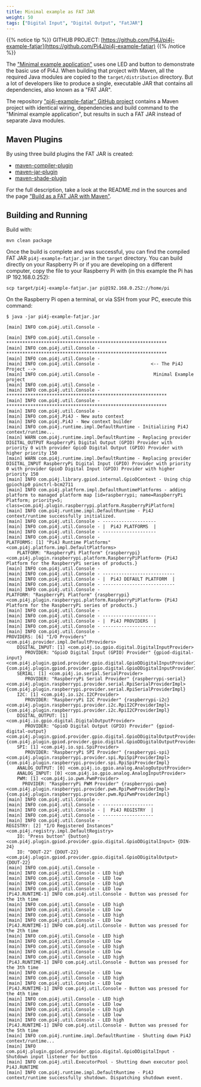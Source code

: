 ```yaml
---
title: Minimal example as FAT JAR
weight: 50
tags: ["Digital Input", "Digital Output", "FatJAR"]
---
```


{{% notice tip %}}
GITHUB PROJECT: [https://github.com/Pi4J/pi4j-example-fatjar](https://github.com/Pi4J/pi4j-example-fatjar)
{{% /notice %}}

The ["Minimal example application"](/getting-started/minimal-example-application/) uses one LED and button to demonstrate
the basic use of Pi4J. When building that project with Maven, all the required Java modules are copied to the 
`target/distribution` directory. But a lot of developers like to produce a single, executable JAR that contains
all dependencies, also known as a "FAT JAR".

The repository ["pi4j-example-fatjar" GitHub project](https://github.com/Pi4J/pi4j-example-fatjar) contains a Maven project 
with identical wiring, dependencies and build command to the "Minimal example application", but results in such a FAT JAR 
instead of separate Java modules.

## Maven Plugins

By using three build plugins the FAT JAR is created:

* [maven-compiler-plugin](https://maven.apache.org/plugins/maven-compiler-plugin/)
* [maven-jar-plugin](https://maven.apache.org/plugins/maven-jar-plugin/)
* [maven-shade-plugin](https://maven.apache.org/plugins/maven-shade-plugin/)

For the full description, take a look at the README.md in the sources and the page ["Build as a FAT JAR with Maven"](/documentation/building/fat-jar/).

## Building and Running

Build with:

```
mvn clean package
```

Once the build is complete and was successful, you can find the compiled FAT JAR `pi4j-example-fatjar.jar` in the
`target` directory. You can build directly on your Raspberry Pi or if you are developing on a different computer, copy the file
to your Raspberry Pi with (in this example the Pi has IP 192.168.0.252):

```
scp target/pi4j-example-fatjar.jar pi@192.168.0.252://home/pi
```

On the Raspberry Pi open a terminal, or via SSH from your PC, execute this command:

```
$ java -jar pi4j-example-fatjar.jar 

[main] INFO com.pi4j.util.Console - 

[main] INFO com.pi4j.util.Console - ************************************************************
[main] INFO com.pi4j.util.Console - ************************************************************
[main] INFO com.pi4j.util.Console - 
[main] INFO com.pi4j.util.Console -                   <-- The Pi4J Project -->                  
[main] INFO com.pi4j.util.Console -                    Minimal Example project                  
[main] INFO com.pi4j.util.Console - 
[main] INFO com.pi4j.util.Console - ************************************************************
[main] INFO com.pi4j.util.Console - ************************************************************
[main] INFO com.pi4j.util.Console - 
[main] INFO com.pi4j.Pi4J - New auto context
[main] INFO com.pi4j.Pi4J - New context builder
[main] INFO com.pi4j.runtime.impl.DefaultRuntime - Initializing Pi4J context/runtime...
[main] WARN com.pi4j.runtime.impl.DefaultRuntime - Replacing provider DIGITAL_OUTPUT RaspberryPi Digital Output (GPIO) Provider with priority 0 with provider GpioD Digital Output (GPIO) Provider with higher priority 150
[main] WARN com.pi4j.runtime.impl.DefaultRuntime - Replacing provider DIGITAL_INPUT RaspberryPi Digital Input (GPIO) Provider with priority 0 with provider GpioD Digital Input (GPIO) Provider with higher priority 150
[main] INFO com.pi4j.library.gpiod.internal.GpioDContext - Using chip gpiochip0 pinctrl-bcm2711
[main] INFO com.pi4j.platform.impl.DefaultRuntimePlatforms - adding platform to managed platform map [id=raspberrypi; name=RaspberryPi Platform; priority=5; class=com.pi4j.plugin.raspberrypi.platform.RaspberryPiPlatform]
[main] INFO com.pi4j.runtime.impl.DefaultRuntime - Pi4J context/runtime successfully initialized.
[main] INFO com.pi4j.util.Console - --------------------
[main] INFO com.pi4j.util.Console - |  Pi4J PLATFORMS  |
[main] INFO com.pi4j.util.Console - --------------------
[main] INFO com.pi4j.util.Console - 
PLATFORMS: [1] "Pi4J Runtime Platforms" <com.pi4j.platform.impl.DefaultPlatforms> 
    PLATFORM: "RaspberryPi Platform" {raspberrypi} <com.pi4j.plugin.raspberrypi.platform.RaspberryPiPlatform> {Pi4J Platform for the RaspberryPi series of products.} 
[main] INFO com.pi4j.util.Console - 
[main] INFO com.pi4j.util.Console - ---------------------------
[main] INFO com.pi4j.util.Console - |  Pi4J DEFAULT PLATFORM  |
[main] INFO com.pi4j.util.Console - ---------------------------
[main] INFO com.pi4j.util.Console - 
PLATFORM: "RaspberryPi Platform" {raspberrypi} <com.pi4j.plugin.raspberrypi.platform.RaspberryPiPlatform> {Pi4J Platform for the RaspberryPi series of products.} 
[main] INFO com.pi4j.util.Console - 
[main] INFO com.pi4j.util.Console - --------------------
[main] INFO com.pi4j.util.Console - |  Pi4J PROVIDERS  |
[main] INFO com.pi4j.util.Console - --------------------
[main] INFO com.pi4j.util.Console - 
PROVIDERS: [6] "I/O Providers" <com.pi4j.provider.impl.DefaultProviders> 
    DIGITAL_INPUT: [1] <com.pi4j.io.gpio.digital.DigitalInputProvider> 
       PROVIDER: "GpioD Digital Input (GPIO) Provider" {gpiod-digital-input} <com.pi4j.plugin.gpiod.provider.gpio.digital.GpioDDigitalInputProviderImpl> {com.pi4j.plugin.gpiod.provider.gpio.digital.GpioDDigitalInputProviderImpl} 
    SERIAL: [1] <com.pi4j.io.serial.SerialProvider> 
       PROVIDER: "RaspberryPi Serial Provider" {raspberrypi-serial} <com.pi4j.plugin.raspberrypi.provider.serial.RpiSerialProviderImpl> {com.pi4j.plugin.raspberrypi.provider.serial.RpiSerialProviderImpl} 
    I2C: [1] <com.pi4j.io.i2c.I2CProvider> 
       PROVIDER: "RaspberryPi I2C Provider" {raspberrypi-i2c} <com.pi4j.plugin.raspberrypi.provider.i2c.RpiI2CProviderImpl> {com.pi4j.plugin.raspberrypi.provider.i2c.RpiI2CProviderImpl} 
    DIGITAL_OUTPUT: [1] <com.pi4j.io.gpio.digital.DigitalOutputProvider> 
       PROVIDER: "GpioD Digital Output (GPIO) Provider" {gpiod-digital-output} <com.pi4j.plugin.gpiod.provider.gpio.digital.GpioDDigitalOutputProviderImpl> {com.pi4j.plugin.gpiod.provider.gpio.digital.GpioDDigitalOutputProviderImpl} 
    SPI: [1] <com.pi4j.io.spi.SpiProvider> 
       PROVIDER: "RaspberryPi SPI Provider" {raspberrypi-spi} <com.pi4j.plugin.raspberrypi.provider.spi.RpiSpiProviderImpl> {com.pi4j.plugin.raspberrypi.provider.spi.RpiSpiProviderImpl} 
    ANALOG_OUTPUT: [0] <com.pi4j.io.gpio.analog.AnalogOutputProvider> 
    ANALOG_INPUT: [0] <com.pi4j.io.gpio.analog.AnalogInputProvider> 
    PWM: [1] <com.pi4j.io.pwm.PwmProvider> 
      PROVIDER: "RaspberryPi PWM Provider" {raspberrypi-pwm} <com.pi4j.plugin.raspberrypi.provider.pwm.RpiPwmProviderImpl> {com.pi4j.plugin.raspberrypi.provider.pwm.RpiPwmProviderImpl} 
[main] INFO com.pi4j.util.Console - 
[main] INFO com.pi4j.util.Console - -------------------
[main] INFO com.pi4j.util.Console - |  Pi4J REGISTRY  |
[main] INFO com.pi4j.util.Console - -------------------
[main] INFO com.pi4j.util.Console - 
REGISTRY: [2] "I/O Registered Instances" <com.pi4j.registry.impl.DefaultRegistry> 
    IO: "Press button" {button} <com.pi4j.plugin.gpiod.provider.gpio.digital.GpioDDigitalInput> {DIN-24} 
    IO: "DOUT-22" {DOUT-22} <com.pi4j.plugin.gpiod.provider.gpio.digital.GpioDDigitalOutput> {DOUT-22} 
[main] INFO com.pi4j.util.Console - 
[main] INFO com.pi4j.util.Console - LED high
[main] INFO com.pi4j.util.Console - LED low
[main] INFO com.pi4j.util.Console - LED high
[main] INFO com.pi4j.util.Console - LED low
[Pi4J.RUNTIME-1] INFO com.pi4j.util.Console - Button was pressed for the 1th time
[main] INFO com.pi4j.util.Console - LED high
[main] INFO com.pi4j.util.Console - LED low
[main] INFO com.pi4j.util.Console - LED high
[main] INFO com.pi4j.util.Console - LED low
[Pi4J.RUNTIME-1] INFO com.pi4j.util.Console - Button was pressed for the 2th time
[main] INFO com.pi4j.util.Console - LED high
[main] INFO com.pi4j.util.Console - LED low
[main] INFO com.pi4j.util.Console - LED high
[main] INFO com.pi4j.util.Console - LED low
[main] INFO com.pi4j.util.Console - LED high
[Pi4J.RUNTIME-1] INFO com.pi4j.util.Console - Button was pressed for the 3th time
[main] INFO com.pi4j.util.Console - LED low
[main] INFO com.pi4j.util.Console - LED high
[main] INFO com.pi4j.util.Console - LED low
[Pi4J.RUNTIME-1] INFO com.pi4j.util.Console - Button was pressed for the 4th time
[main] INFO com.pi4j.util.Console - LED high
[main] INFO com.pi4j.util.Console - LED low
[main] INFO com.pi4j.util.Console - LED high
[main] INFO com.pi4j.util.Console - LED low
[main] INFO com.pi4j.util.Console - LED high
[Pi4J.RUNTIME-1] INFO com.pi4j.util.Console - Button was pressed for the 5th time
[main] INFO com.pi4j.runtime.impl.DefaultRuntime - Shutting down Pi4J context/runtime...
[main] INFO com.pi4j.plugin.gpiod.provider.gpio.digital.GpioDDigitalInput - Shutdown input listener for button
[main] INFO com.pi4j.util.ExecutorPool - Shutting down executor pool Pi4J.RUNTIME
[main] INFO com.pi4j.runtime.impl.DefaultRuntime - Pi4J context/runtime successfully shutdown. Dispatching shutdown event.
```
